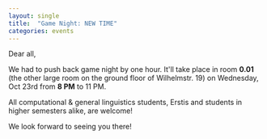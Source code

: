 ```yaml
---
layout: single
title:  "Game Night: NEW TIME"
categories: events
---
```


Dear all,  

We had to push back game night by one hour.
It'll take place in room **0.01** (the other large room on the ground floor of Wilhelmstr. 19) on Wednesday, Oct 23rd from **8 PM** to 11 PM.

All computational & general linguistics students, Erstis and students in higher semesters alike, are welcome!

We look forward to seeing you there!
